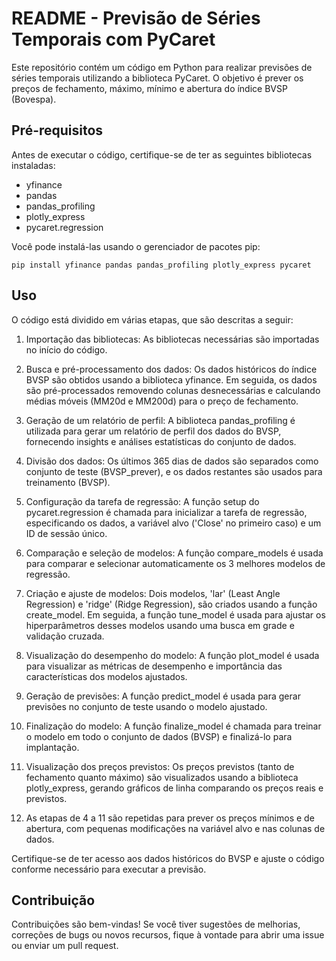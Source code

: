 # README - Previsão de Séries Temporais com PyCaret

Este repositório contém um código em Python para realizar previsões de séries temporais utilizando a biblioteca PyCaret. O objetivo é prever os preços de fechamento, máximo, mínimo e abertura do índice BVSP (Bovespa).

## Pré-requisitos

Antes de executar o código, certifique-se de ter as seguintes bibliotecas instaladas:

- yfinance
- pandas
- pandas_profiling
- plotly_express
- pycaret.regression

Você pode instalá-las usando o gerenciador de pacotes pip:

```
pip install yfinance pandas pandas_profiling plotly_express pycaret
```

## Uso

O código está dividido em várias etapas, que são descritas a seguir:

1. Importação das bibliotecas: As bibliotecas necessárias são importadas no início do código.

2. Busca e pré-processamento dos dados: Os dados históricos do índice BVSP são obtidos usando a biblioteca yfinance. Em seguida, os dados são pré-processados removendo colunas desnecessárias e calculando médias móveis (MM20d e MM200d) para o preço de fechamento.

3. Geração de um relatório de perfil: A biblioteca pandas_profiling é utilizada para gerar um relatório de perfil dos dados do BVSP, fornecendo insights e análises estatísticas do conjunto de dados.

4. Divisão dos dados: Os últimos 365 dias de dados são separados como conjunto de teste (BVSP_prever), e os dados restantes são usados para treinamento (BVSP).

5. Configuração da tarefa de regressão: A função setup do pycaret.regression é chamada para inicializar a tarefa de regressão, especificando os dados, a variável alvo ('Close' no primeiro caso) e um ID de sessão único.

6. Comparação e seleção de modelos: A função compare_models é usada para comparar e selecionar automaticamente os 3 melhores modelos de regressão.

7. Criação e ajuste de modelos: Dois modelos, 'lar' (Least Angle Regression) e 'ridge' (Ridge Regression), são criados usando a função create_model. Em seguida, a função tune_model é usada para ajustar os hiperparâmetros desses modelos usando uma busca em grade e validação cruzada.

8. Visualização do desempenho do modelo: A função plot_model é usada para visualizar as métricas de desempenho e importância das características dos modelos ajustados.

9. Geração de previsões: A função predict_model é usada para gerar previsões no conjunto de teste usando o modelo ajustado.

10. Finalização do modelo: A função finalize_model é chamada para treinar o modelo em todo o conjunto de dados (BVSP) e finalizá-lo para implantação.

11. Visualização dos preços previstos: Os preços previstos (tanto de fechamento quanto máximo) são visualizados usando a biblioteca plotly_express, gerando gráficos de linha comparando os preços reais e previstos.

12. As etapas de 4 a 11 são repetidas para prever os preços mínimos e de abertura, com pequenas modificações na variável alvo e nas colunas de dados.

Certifique-se de ter acesso aos dados históricos do BVSP e ajuste o código conforme necessário para executar a previsão.

## Contribuição

Contribuições são bem-vindas! Se você tiver sugestões de melhorias, correções de bugs ou novos recursos, fique à vontade para abrir uma issue ou enviar um pull request.


 
